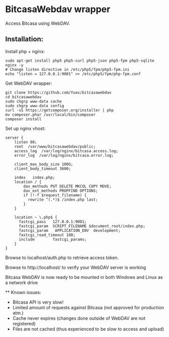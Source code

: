 BitcasaWebdav wrapper
=====================

Access Bitcasa using WebDAV. 

Installation:
-------------

Install php + nginx:

    sudo apt-get install php5 php5-curl php5-json php5-fpm php5-sqlite nginx -y
    # Change listen directive in /etc/php5/fpm/php5-fpm.ini
    echo "listen = 127.0.0.1:9001" >> /etc/php5/fpm/php-fpm.conf

Get WebDAV wrapper:

	git clone https://github.com/Yuav/bitcasawebdav
	cd bitcasawebdav
	sudo chgrp www-data cache
	sudo chgrp www-data config
	curl -sS https://getcomposer.org/installer | php
	mv composer.phar /usr/local/bin/composer
	composer install

Set up nginx vhost:

    server {
        listen 80;
        root  /var/www/bitcasawebdav/public;
        access_log  /var/log/nginx/bitcasa.access.log;
        error_log  /var/log/nginx/bitcasa.error.log;

		client_max_body_size 100G;
		client_body_timeout 3600;

        index   index.php;
        location / {
            dav_methods PUT DELETE MKCOL COPY MOVE;
            dav_ext_methods PROPFIND OPTIONS;
            if (!-f $request_filename) {
              rewrite ^(.*)$ /index.php last;
            }
        }

        location ~ \.php$ {
          fastcgi_pass   127.0.0.1:9001;
          fastcgi_param  SCRIPT_FILENAME $document_root/index.php;
          fastcgi_param   APPLICATION_ENV  development;
          fastcgi_read_timeout 180;
          include        fastcgi_params;
        }
    }

Browse to localhost/auth.php to retrieve access token.

Browse to http://localhost/ to verify your WebDAV server is working

Bitcasa WebDAV is now ready to be mounted in both Windows and Linux as a network drive

** Known issues:
 - Bitcasa API is very slow!
 - Limited amount of requests against Bitcasa (not approved for production atm.)
 - Cache never expires (changes done outside of WebDAV are not registered)
 - Files are not cached (thus experienced to be slow to access and upload)
